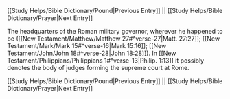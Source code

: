 [[Study Helps/Bible Dictionary/Pound|Previous Entry]]  ||  [[Study Helps/Bible Dictionary/Prayer|Next Entry]]

 The headquarters of the Roman military governor, wherever he happened to be ([[New Testament/Matthew/Matthew 27#^verse-27|Matt. 27:27]]; [[New Testament/Mark/Mark 15#^verse-16|Mark 15:16]]; [[New Testament/John/John 18#^verse-28|John 18:28]]). In [[New Testament/Philippians/Philippians 1#^verse-13|Philip. 1:13]] it possibly denotes the body of judges forming the supreme court at Rome.

[[Study Helps/Bible Dictionary/Pound|Previous Entry]]  ||  [[Study Helps/Bible Dictionary/Prayer|Next Entry]]